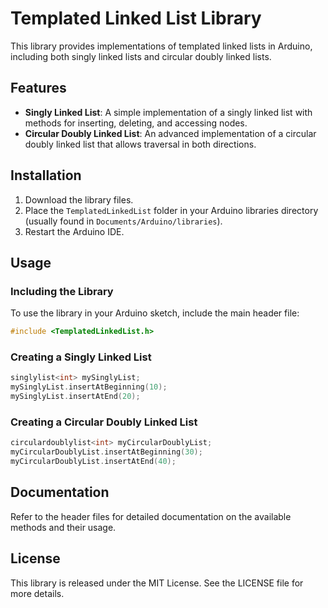 # Templated Linked List Library

This library provides implementations of templated linked lists in Arduino, including both singly linked lists and circular doubly linked lists. 

## Features

- **Singly Linked List**: A simple implementation of a singly linked list with methods for inserting, deleting, and accessing nodes.
- **Circular Doubly Linked List**: An advanced implementation of a circular doubly linked list that allows traversal in both directions.

## Installation

1. Download the library files.
2. Place the `TemplatedLinkedList` folder in your Arduino libraries directory (usually found in `Documents/Arduino/libraries`).
3. Restart the Arduino IDE.

## Usage

### Including the Library

To use the library in your Arduino sketch, include the main header file:

```cpp
#include <TemplatedLinkedList.h>
```

### Creating a Singly Linked List

```cpp
singlylist<int> mySinglyList;
mySinglyList.insertAtBeginning(10);
mySinglyList.insertAtEnd(20);
```

### Creating a Circular Doubly Linked List

```cpp
circulardoublylist<int> myCircularDoublyList;
myCircularDoublyList.insertAtBeginning(30);
myCircularDoublyList.insertAtEnd(40);
```

## Documentation

Refer to the header files for detailed documentation on the available methods and their usage.

## License

This library is released under the MIT License. See the LICENSE file for more details.
